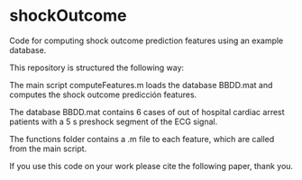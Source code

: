 # shockOutcome
Code for computing shock outcome prediction features using an example database.


This repository is structured the following way:

The main script computeFeatures.m  loads the database BBDD.mat and computes the shock outcome predicción features.

The database BBDD.mat contains 6 cases of out of hospital cardiac arrest patients with a 5 s preshock segment of the ECG signal.

The functions folder contains a .m file to each feature, which are called from the main script.

If you use this code on your work please cite the following paper, thank you.

